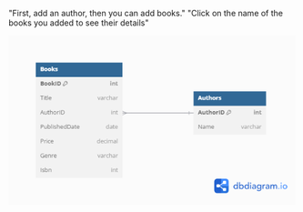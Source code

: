 "First, add an author, then you can add books."
"Click on the name of the books you added to see their details"

![Diagram](image/diagram.png)
